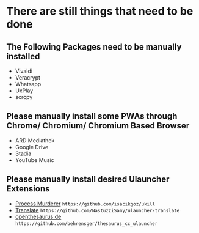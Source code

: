 # There are still things that need to be done

## The Following Packages need to be manually installed

- Vivaldi
- Veracrypt
- Whatsapp
- UxPlay
- scrcpy

## Please manually install some PWAs through Chrome/ Chromium/ Chromium Based Browser

- ARD Mediathek
- Google Drive
- Stadia
- YouTube Music

## Please manually install desired Ulauncher Extensions

- [Process Murderer](https://ext.ulauncher.io/-/github-isacikgoz-ukill) `https://github.com/isacikgoz/ukill`
- [Translate](https://ext.ulauncher.io/-/github-nastuzzisamy-ulauncher-translate) `https://github.com/NastuzziSamy/ulauncher-translate`
- [openthesaurus.de](https://ext.ulauncher.io/-/github-behrensger-thesaurus_cc_ulauncher) `https://github.com/behrensger/thesaurus_cc_ulauncher`
